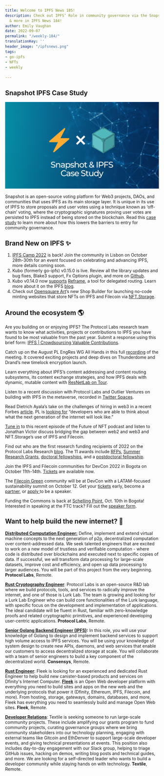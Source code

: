 ```yaml
---
title: Welcome to IPFS News 185!
description: Check out IPFS’ Role in community governance via the Snapshot case study
  & more in IPFS News 184!
author: Emily Vaughan
date: 2022-09-07
permalink: "/weekly-184/"
translationKey: ''
header_image: "/ipfsnews.png"
tags:
- go-ipfs
- NFTs
- weekly

---
```

## **Snapshot IPFS Case Study**

![](../assets/cover-afade294.png)

Snapshot is an open-source voting platform for Web3 projects, DAOs, and communities that uses IPFS as its main storage layer. It is unique in its use of IPFS to store proposals and user votes using a technique known as ‘off-chain’ voting, where the cryptographic signatures proving user votes are persisted to IPFS instead of being stored on the blockchain. Read this [case study](https://blog.ipfs.tech/2022-08-25-snapshot-ipfs-case-study/) to learn more about how this lowers the barriers to entry for community governance.

## **Brand New on IPFS ✨**

1. [IPFS Camp 2022](https://2022.ipfs.camp/) is back! Join the community in Lisbon on October 28th-30th for an event focused on celebrating and advancing IPFS, more details coming soon.
2. Kubo (formerly go-ipfs) v0.15.0 is live. Review all the library updates and bug fixes, Blake3 support, Fx Options plugin, and more on [Github](https://github.com/ipfs/kubo/releases/tag/v0.15.0).
3. Kubo v0.14.0 now [supports](https://github.com/ipfs/kubo/releases/tag/v0.14.0#delegated-routing) [Reframe](https://github.com/ipfs/specs/tree/main/reframe#readme), a tool for delegated routing. Learn more about it on the IPFS [blog](https://blog.ipfs.tech/2022-09-02-introducing-reframe/).
4. Check out [Opensquare Art](https://t.co/TrdDYttxkq)’s new Shop Builder for launching no-code minting websites that store NFTs on IPFS and Filecoin via [NFT.Storage](https://nft.storage/).

## **Around the ecosystem 🌎**

Are you building on or enjoying IPFS? The Protocol Labs research team wants to know what activities, projects or contributions to IPFS you have found to be most valuable from the past year. Submit a response using this brief form: [IPFS | Crowdsourcing Valuable Contributions](https://forms.gle/5kUzDSna1yoWScpm7).

Catch up on the August PL EngRes WG All Hands in this full [recording](https://youtu.be/-WEHplQxFrY) of the meeting. It covered exciting projects and deep dives on Thunderdome and Drand’s new timelock encryption launch.

Learn everything about IPFS’s content addressing and content routing subsystems, its content exchange strategies, and how IPFS deals with dynamic, mutable content with [ResNetLab on Tour](https://research.protocol.ai/tutorials/resnetlab-on-tour/).

Listen to a recent discussion with Protocol Labs and Outlier Ventures on building with IPFS in the metaverse, recorded in [Twitter Spaces](https://twitter.com/IPFS/status/1562820869721690112?s=20&t=UY-nwvksa3D4WNnll-zc5w).

Read Dietrich Ayala’s take on the challenges of hiring in web3 in a recent Forbes [article](https://www.forbes.com/sites/ninabambysheva/2022/08/29/web3-growth-stymied-by-scarcity-of-programmers/?sh=2f7fb5907fa4). PL is [looking for](https://boards.greenhouse.io/protocollabs) “developers who are able to think about what the next generation of the internet will look like.”

[Tune in](https://anchor.fm/futureofnft/episodes/Bridging-Web-2-into-Web-3--IPFS--Filecoin--and-NFT-Storage-with-Jonathan-Victor-from-Protocol-Labs-e1mvjdh) to this recent episode of the Future of NFT podcast and listen to Jonathan Victor discuss bridging the gap between web2 and web3 and NFT.Storage’s use of IPFS and Filecoin.

Find out who are the first research funding recipients of 2022 on the Protocol Labs Research [blog](https://research.protocol.ai/blog/2022/protocol-labs-research-funding-recipients-2022/). The 11 awards include [RFPs](https://github.com/protocol/research-grants/tree/master#requests-for-proposals-rfps), [Summer Research Grants](https://github.com/protocol/research-grants/tree/master#protocol-labs-summer-research-grant), [doctoral fellowships](https://github.com/protocol/research-grants/tree/master#protocol-labs-doctoral-fellowship), and a [postdoctoral fellowship](https://github.com/protocol/research-grants/tree/master#protocol-labs-postdoctoral-fellowship).

Join the IPFS and Filecoin communities for DevCon 2022 in Bogota on October 11th-14th. [Tickets](https://devcon.org/en/) are available now.

The [Filecoin Green](https://green.filecoin.io/) community will be at DevCon with a LATAM-focused sustainability summit on October 12. Get your [tickets](https://www.eventbrite.com/e/sustainable-blockchain-summit-latam-tickets-397452199227) early, become a [partner](https://sbs.tech/), or [apply ](https://airtable.com/shr4CeIwfweFUHEkr)to be a speaker.

Funding the Commons is back at [Schelling Point](https://schellingpoint.gitcoin.co/), Oct. 10th in Bogota! Interested in speaking at the FTC track? Fill out the [speaker form](https://airtable.com/shruR7QCn4Bx8tqgg).

## **Want to help build the new internet? 💼**

[**Distributed Computation Engineer:**](https://ipfs.us4.list-manage.com/track/click?u=25473244c7d18b897f5a1ff6b&id=4f2511a4c1&e=c8385b3b0b) Define, implement and extend virtual machine concepts to the next generation of p2p, decentralized computation over content-addressed data. We seek talented engineers that are excited to work on a new model of trustless and verifiable computation - where code is distributed over blockchains and executed next to specific copies of data. If successful, we will transform data processing for large-scale datasets, improve cost and efficiency, and open up data processing to larger audiences. You will be part of this project from the very beginning. **Protocol Labs**, Remote.

[**Rust Cryptography Engineer**](https://boards.greenhouse.io/protocollabs/jobs/4616824004): Protocol Labs is an open-source R&D lab where we build protocols, tools, and services to radically improve the internet, and one of those is Lurk Lab. The team is growing and looking for a Lurk Lab Engineer who can build core functionalities of the Lurk language, with specific focus on the development and implementation of applications. The ideal candidate will be fluent in Rust, familiar with zero-knowledge proofs and related cryptographic primitives, and experienced developing user-centric applications. **Protocol Labs**, Remote.

[**Senior Golang Backend Engineer (IPFS)**](https://consensys.net/open-roles/gh_jid?gh_jid=4322032)**:** In this role, you will use your knowledge of Golang to design and implement backend services to support high volume access to IPFS services. You will be using your knowledge of system design to create new APIs, daemons, and web services that enable our customers to access decentralized storage at scale. You will collaborate with a team of senior engineers to build a key component of the decentralized world. **Consensys**, Remote.

[**Rust Engineer**](https://angel.co/company/fleekhq/jobs/1505997-rust-engineer-remote): Fleek is looking for an experienced and dedicated Rust Engineer to help build new canister-based products and services on Dfinity's Internet Computer. [**Fleek**](https://fleek.co/) is an Open Web developer platform with everything you need to build sites and apps on the new web and the underlying protocols that power it (Dfinity, Ethereum, IPFS, Filecoin, and more). From hosting, storage, gateways, domains, databases, and more, Fleek has everything you need to seamlessly build and manage Open Web sites. **Fleek**, Remote.

[**Developer Relations**](https://boards.greenhouse.io/textileio/jobs/4075619004): Textile is seeking someone to run large-scale community projects. These include amplifying our grants program to fund community projects, curating governance groups where we bring community stakeholders into our technology planning, engaging with external teams like Gitcoin and EthDenver to support large-scale developer events, and giving technical presentations at events. This position also includes day-to-day engagement with our Slack group, helping to triage GitHub issues, hacking on demos, writing blog posts and technical guides, and more. We are looking for a self-directed leader who wants to build a developer community while staying hands on with technology. **Textile**, Remote.